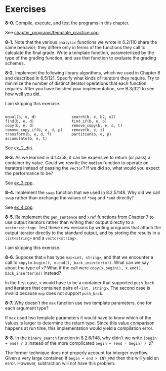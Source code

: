 # Exercises

**8-0.** Compile, execute, and test the programs in this chapter.

See [chapter_programs/template_practice.cpp](./chapter_programs/template_practice.cpp).

**8-1.** Note that the various `analysis` functions we wrote in 6.2/110 share 
the same behavior; they differe only in terms of the functions they call to
calculate the final grade. Write a template function, parameterized by the type
of the grading function, and use that function to evaluate the grading schemes.

**8-2.** Implement the following library algorithms, which we used in Chapter 6
and described in 6.5/121. Specify what kinds of iterators they require. Try to
minimize the number of distinct iterator operations that each function requires.
After you have finished your implementation, see B.3/321 to see how well you 
did.

I am skipping this exercise.

```

equal(b, e, d)                search(b, e, b2, e2)
find(b, e, d)                 find_if(b, e, p)
copy(b, e, d)                 remove_copy(b, e, d, t)
remove_copy_if(b, e, d, p)    remove(b, e, t)
transform(b, e, d, f)         partition(b, e, p)
accumulate(b, e, t)

```

See [ex_2_dir/](./ex_2_dir).

**8-3.** As we learned in 4.1.4/58, it can be expensive to return (or pass) a 
container by value. Could we rewrite the `median` function to operate on 
iterators instead of passing the `vector`? If we did so, what would you expect
the performance to be?

See [ex_3.cpp](./ex_3.cpp).

**8-4.** Implement the `swap` function that we used in 8.2.5/148. Why did we
call `swap` rather than exchange the values of `*beg` and `*end` directly?

See [ex_4.cpp](./ex_4.cpp).

**8-5.** Reimplement the `gen_sentence` and `xref` functions from Chapter 7 to
use output iterators rather than writing their output directly to a 
`vector<string>`. Test these new versions by writing programs that attach the 
output iterator directly to the standard output, and by storing the results
in a `list<string>` and a `vector<string>`.

I am skipping this exercise.

**8-6.** Suppose that `m` has type `map<int, string>`, and that we encounter a
call to `copy(m.begin(), m.end(), back_inserter(x))`. What can we say about the
type of `x`? What if the call were `copy(x.begin(), x.end(), back_inserter(m))`
instead?

In the first case, `x` would have to be a container that supported `push_back`
and iterators that contained pairs of `<int, string>`. The second case is 
invalid because `map` does not support `push_back`.

**8-7.** Why doesn't the `max` function use two template parameters, one for 
each argument type?

If `max` used two template parameters it would have to know which of the values
is larger to determine the return type. Since this value comparison happens at
run time, this implementation would yield a compilation error.

**8-8.** In the `binary_search` function in 8.2.6/148, why didn't we write
`(begin + end) / 2` instead of the more complicated `begin + (end - begin) / 2`?

The former technique does not properly account for interger overflow. Given a 
very large container, if `begin + end > INT_MAX` then this will yield an error.
However, subtraction will not have this problem.
